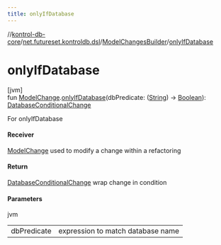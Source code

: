 ```yaml
---
title: onlyIfDatabase
---
```

//[kontrol-db-core](../../../index.html)/[net.futureset.kontroldb.dsl](../index.html)/[ModelChangesBuilder](index.html)/[onlyIfDatabase](only-if-database.html)



# onlyIfDatabase



[jvm]\
fun [ModelChange](../../net.futureset.kontroldb.modelchange/-model-change/index.html).[onlyIfDatabase](only-if-database.html)(dbPredicate: ([String](https://kotlinlang.org/api/latest/jvm/stdlib/kotlin/-string/index.html)) -&gt; [Boolean](https://kotlinlang.org/api/latest/jvm/stdlib/kotlin/-boolean/index.html)): [DatabaseConditionalChange](../../net.futureset.kontroldb.modelchange/-database-conditional-change/index.html)



For onlyIfDatabase



#### Receiver



[ModelChange](../../net.futureset.kontroldb.modelchange/-model-change/index.html) used to modify a change within a refactoring



#### Return



[DatabaseConditionalChange](../../net.futureset.kontroldb.modelchange/-database-conditional-change/index.html) wrap change in condition



#### Parameters


jvm

| | |
|---|---|
| dbPredicate | expression to match database name |




